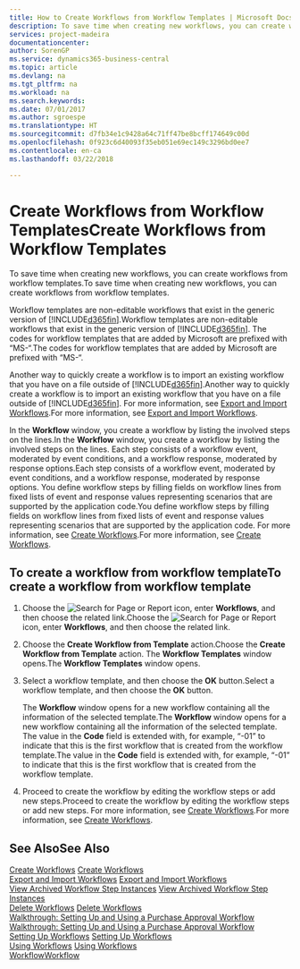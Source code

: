 ```yaml
---
title: How to Create Workflows from Workflow Templates | Microsoft Docs
description: To save time when creating new workflows, you can create workflows from workflow templates.
services: project-madeira
documentationcenter: 
author: SorenGP
ms.service: dynamics365-business-central
ms.topic: article
ms.devlang: na
ms.tgt_pltfrm: na
ms.workload: na
ms.search.keywords: 
ms.date: 07/01/2017
ms.author: sgroespe
ms.translationtype: HT
ms.sourcegitcommit: d7fb34e1c9428a64c71ff47be8bcff174649c00d
ms.openlocfilehash: 0f923c6d40093f35eb051e69ec149c3296bd0ee7
ms.contentlocale: en-ca
ms.lasthandoff: 03/22/2018

---
```

# <a name="create-workflows-from-workflow-templates"></a><span data-ttu-id="4aedf-103">Create Workflows from Workflow Templates</span><span class="sxs-lookup"><span data-stu-id="4aedf-103">Create Workflows from Workflow Templates</span></span>
<span data-ttu-id="4aedf-104">To save time when creating new workflows, you can create workflows from workflow templates.</span><span class="sxs-lookup"><span data-stu-id="4aedf-104">To save time when creating new workflows, you can create workflows from workflow templates.</span></span>  

 <span data-ttu-id="4aedf-105">Workflow templates are non-editable workflows that exist in the generic version of [!INCLUDE[d365fin](includes/d365fin_md.md)].</span><span class="sxs-lookup"><span data-stu-id="4aedf-105">Workflow templates are non-editable workflows that exist in the generic version of [!INCLUDE[d365fin](includes/d365fin_md.md)].</span></span> <span data-ttu-id="4aedf-106">The codes for workflow templates that are added by Microsoft are prefixed with “MS-“.</span><span class="sxs-lookup"><span data-stu-id="4aedf-106">The codes for workflow templates that are added by Microsoft are prefixed with “MS-“.</span></span>  

 <span data-ttu-id="4aedf-107">Another way to quickly create a workflow is to import an existing workflow that you have on a file outside of [!INCLUDE[d365fin](includes/d365fin_md.md)].</span><span class="sxs-lookup"><span data-stu-id="4aedf-107">Another way to quickly create a workflow is to import an existing workflow that you have on a file outside of [!INCLUDE[d365fin](includes/d365fin_md.md)].</span></span> <span data-ttu-id="4aedf-108">For more information, see [Export and Import Workflows](across-how-to-export-and-import-workflows.md).</span><span class="sxs-lookup"><span data-stu-id="4aedf-108">For more information, see [Export and Import Workflows](across-how-to-export-and-import-workflows.md).</span></span>  

<span data-ttu-id="4aedf-109">In the **Workflow** window, you create a workflow by listing the involved steps on the lines.</span><span class="sxs-lookup"><span data-stu-id="4aedf-109">In the **Workflow** window, you create a workflow by listing the involved steps on the lines.</span></span> <span data-ttu-id="4aedf-110">Each step consists of a workflow event, moderated by event conditions, and a workflow response, moderated by response options.</span><span class="sxs-lookup"><span data-stu-id="4aedf-110">Each step consists of a workflow event, moderated by event conditions, and a workflow response, moderated by response options.</span></span> <span data-ttu-id="4aedf-111">You define workflow steps by filling fields on workflow lines from fixed lists of event and response values representing scenarios that are supported by the application code.</span><span class="sxs-lookup"><span data-stu-id="4aedf-111">You define workflow steps by filling fields on workflow lines from fixed lists of event and response values representing scenarios that are supported by the application code.</span></span> <span data-ttu-id="4aedf-112">For more information, see [Create Workflows](across-how-to-create-workflows.md).</span><span class="sxs-lookup"><span data-stu-id="4aedf-112">For more information, see [Create Workflows](across-how-to-create-workflows.md).</span></span>  

## <a name="to-create-a-workflow-from-workflow-template"></a><span data-ttu-id="4aedf-113">To create a workflow from workflow template</span><span class="sxs-lookup"><span data-stu-id="4aedf-113">To create a workflow from workflow template</span></span>  
1.  <span data-ttu-id="4aedf-114">Choose the ![Search for Page or Report](media/ui-search/search_small.png "Search for Page or Report icon") icon, enter **Workflows**, and then choose the related link.</span><span class="sxs-lookup"><span data-stu-id="4aedf-114">Choose the ![Search for Page or Report](media/ui-search/search_small.png "Search for Page or Report icon") icon, enter **Workflows**, and then choose the related link.</span></span>  
2.  <span data-ttu-id="4aedf-115">Choose the **Create Workflow from Template** action.</span><span class="sxs-lookup"><span data-stu-id="4aedf-115">Choose the **Create Workflow from Template** action.</span></span> <span data-ttu-id="4aedf-116">The **Workflow Templates** window opens.</span><span class="sxs-lookup"><span data-stu-id="4aedf-116">The **Workflow Templates** window opens.</span></span>  
3.  <span data-ttu-id="4aedf-117">Select a workflow template, and then choose the **OK** button.</span><span class="sxs-lookup"><span data-stu-id="4aedf-117">Select a workflow template, and then choose the **OK** button.</span></span>  

     <span data-ttu-id="4aedf-118">The **Workflow** window opens for a new workflow containing all the information of the selected template.</span><span class="sxs-lookup"><span data-stu-id="4aedf-118">The **Workflow** window opens for a new workflow containing all the information of the selected template.</span></span> <span data-ttu-id="4aedf-119">The value in the **Code** field is extended with, for example, “-01” to indicate that this is the first workflow that is created from the workflow template.</span><span class="sxs-lookup"><span data-stu-id="4aedf-119">The value in the **Code** field is extended with, for example, “-01” to indicate that this is the first workflow that is created from the workflow template.</span></span>  
4.  <span data-ttu-id="4aedf-120">Proceed to create the workflow by editing the workflow steps or add new steps.</span><span class="sxs-lookup"><span data-stu-id="4aedf-120">Proceed to create the workflow by editing the workflow steps or add new steps.</span></span> <span data-ttu-id="4aedf-121">For more information, see [Create Workflows](across-how-to-create-workflows.md).</span><span class="sxs-lookup"><span data-stu-id="4aedf-121">For more information, see [Create Workflows](across-how-to-create-workflows.md).</span></span>  

## <a name="see-also"></a><span data-ttu-id="4aedf-122">See Also</span><span class="sxs-lookup"><span data-stu-id="4aedf-122">See Also</span></span>  
 <span data-ttu-id="4aedf-123">[Create Workflows](across-how-to-create-workflows.md) </span><span class="sxs-lookup"><span data-stu-id="4aedf-123">[Create Workflows](across-how-to-create-workflows.md) </span></span>  
 <span data-ttu-id="4aedf-124">[Export and Import Workflows](across-how-to-export-and-import-workflows.md) </span><span class="sxs-lookup"><span data-stu-id="4aedf-124">[Export and Import Workflows](across-how-to-export-and-import-workflows.md) </span></span>  
 <span data-ttu-id="4aedf-125">[View Archived Workflow Step Instances](across-how-to-view-archived-workflow-step-instances.md) </span><span class="sxs-lookup"><span data-stu-id="4aedf-125">[View Archived Workflow Step Instances](across-how-to-view-archived-workflow-step-instances.md) </span></span>  
 <span data-ttu-id="4aedf-126">[Delete Workflows](across-how-to-delete-workflows.md) </span><span class="sxs-lookup"><span data-stu-id="4aedf-126">[Delete Workflows](across-how-to-delete-workflows.md) </span></span>  
 <span data-ttu-id="4aedf-127">[Walkthrough: Setting Up and Using a Purchase Approval Workflow](walkthrough-setting-up-and-using-a-purchase-approval-workflow.md) </span><span class="sxs-lookup"><span data-stu-id="4aedf-127">[Walkthrough: Setting Up and Using a Purchase Approval Workflow](walkthrough-setting-up-and-using-a-purchase-approval-workflow.md) </span></span>  
 <span data-ttu-id="4aedf-128">[Setting Up Workflows](across-set-up-workflows.md) </span><span class="sxs-lookup"><span data-stu-id="4aedf-128">[Setting Up Workflows](across-set-up-workflows.md) </span></span>  
 <span data-ttu-id="4aedf-129">[Using Workflows](across-use-workflows.md) </span><span class="sxs-lookup"><span data-stu-id="4aedf-129">[Using Workflows](across-use-workflows.md) </span></span>  
 [<span data-ttu-id="4aedf-130">Workflow</span><span class="sxs-lookup"><span data-stu-id="4aedf-130">Workflow</span></span>](across-workflow.md)   

